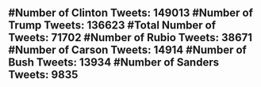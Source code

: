 #Number of Clinton Tweets: 149013
#Number of Trump Tweets: 136623
#Total Number of Tweets: 71702 
#Number of Rubio Tweets: 38671
#Number of Carson Tweets: 14914
#Number of Bush Tweets: 13934
#Number of Sanders Tweets: 9835
---
